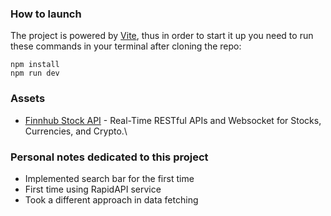 ### How to launch

The project is powered by [Vite](https://vitejs.dev/guide/), thus in order to start it up you need to run these commands in your terminal after cloning the repo:

    npm install
    npm run dev

### Assets

-   [Finnhub Stock API](https://finnhub.io/) - Real-Time RESTful APIs and Websocket for Stocks, Currencies, and Crypto.\


### Personal notes dedicated to this project

- Implemented search bar for the first time
- First time using RapidAPI service
- Took a different approach in data fetching
